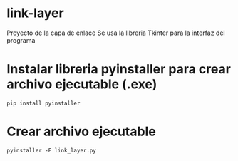# link-layer
Proyecto de la capa de enlace
Se usa la libreria Tkinter para la interfaz del programa

# Instalar libreria pyinstaller para crear archivo ejecutable (.exe)
`pip install pyinstaller`

# Crear archivo ejecutable
`pyinstaller -F link_layer.py`
